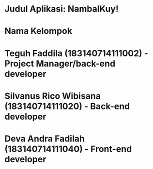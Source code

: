 # Judul Aplikasi: NambalKuy!

# Nama Kelompok
# Teguh Faddila (183140714111002) - Project Manager/back-end developer
# Silvanus Rico Wibisana (183140714111020) - Back-end developer
# Deva Andra Fadilah (183140714111040) - Front-end developer
